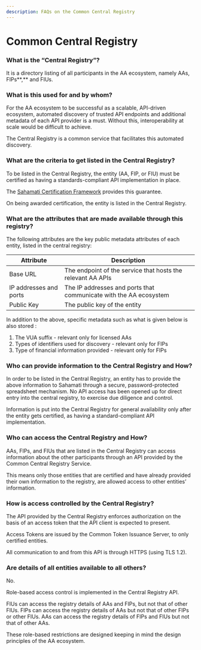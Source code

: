 ```yaml
---
description: FAQs on the Common Central Registry
---
```


# Common Central Registry

### **What is the “Central Registry”?**

It is a directory listing of all participants in the AA ecosystem, namely AAs, FIPs**,** and FIUs.

### **What is this used for and by whom?**

For the AA ecosystem to be successful as a scalable, API-driven ecosystem, automated discovery of trusted API endpoints and additional metadata of each API provider is a must. Without this, interoperability at scale would be difficult to achieve.

The Central Registry is a common service that facilitates this automated discovery.

### What are the criteria to get listed in the Central Registry?

To be listed in the Central Registry, the entity (AA, FIP, or FIU) must be certified as having a standards-compliant API implementation in place.

The [Sahamati Certification Framework](https://app.gitbook.com/s/-MjQh9gCESKBasLLyTg3/) provides this guarantee.

On being awarded certification, the entity is listed in the Central Registry.

### What are the attributes that are made available through this registry?

The following attributes are the key public metadata attributes of each entity, listed in the central registry:

| Attribute              | Description                                                       |
| ---------------------- | ----------------------------------------------------------------- |
| Base URL               | The endpoint of the service that hosts the relevant AA APIs       |
| IP addresses and ports | The IP addresses and ports that communicate with the AA ecosystem |
| Public Key             | The public key of the entity                                      |

In addition to the above, specific metadata such as what is given below is also stored :&#x20;

1. The VUA suffix - relevant only for licensed AAs&#x20;
2. Types of identifiers used for discovery - relevant only for FIPs&#x20;
3. Type of financial information provided - relevant only for FIPs

### Who can provide information to the Central Registry and How?

In order to be listed in the Central Registry, an entity has to provide the above information to Sahamati through a secure, password-protected spreadsheet mechanism. No API access has been opened up for direct entry into the central registry, to exercise due diligence and control.

Information is put into the Central Registry for general availability only after the entity gets certified, as having a standard-compliant API implementation.

### Who can access the Central Registry and How?

AAs, FIPs, and FIUs that are listed in the Central Registry can access information about the other participants through an API provided by the Common Central Registry Service.

This means only those entities that are certified and have already provided their own information to the registry, are allowed access to other entities’ information.

### How is access controlled by the Central Registry?

The API provided by the Central Registry enforces authorization on the basis of an access token that the API client is expected to present.

Access Tokens are issued by the Common Token Issuance Server, to only certified entities.

All communication to and from this API is through HTTPS (using TLS 1.2).

### Are details of all entities available to all others?

No.

Role-based access control is implemented in the Central Registry API.

FIUs can access the registry details of AAs and FIPs, but not that of other FIUs. FIPs can access the registry details of AAs but not that of other FIPs or other FIUs. AAs can access the registry details of FIPs and FIUs but not that of other AAs.

These role-based restrictions are designed keeping in mind the design principles of the AA ecosystem.
